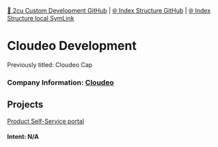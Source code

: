 [📁 2cu Custom Development GitHub](/cerulean-circle-unlimited-2cu/product/development/2cu-custom-development.md) | [🌐 Index Structure GitHub](/cerulean-circle-unlimited-2cu/product/development/2cu-custom-development/cloudeo-development.md) | [🌐 Index Structure local SymLink](./cloudeo-development.entry.md)

# Cloudeo Development

Previously titled: Cloudeo Cap

### **Company Information:** [Cloudeo](../../../../cerulean-circle-unlimited-2cu/customer/sales/cloudeo.md)

## Projects

[Product Self-Service portal](./cloudeo-development/product-self-service-portal.md)

#### **Intent**: N/A
